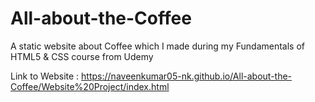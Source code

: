# All-about-the-Coffee
A static website about Coffee which I made during my Fundamentals of HTML5 &amp; CSS course from Udemy 

Link to Website : https://naveenkumar05-nk.github.io/All-about-the-Coffee/Website%20Project/index.html
